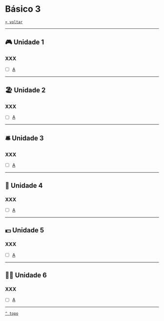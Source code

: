<!-- <font face="Calibri"> -->

# Básico 3

[`⬅️ voltar`](../EF%20Route.md)

---

## 🎮 Unidade 1

### XXX

+ [ ] [A](../Detalhes/EF%20Route.md)

---

## 🏖️ Unidade 2

### XXX

+ [ ] [A](../Detalhes/EF%20Route.md)

---

## 🛎️ Unidade 3

### XXX

+ [ ] [A](../Detalhes/EF%20Route.md)

---

## 🍾 Unidade 4

### XXX

+ [ ] [A](../Detalhes/EF%20Route.md)

---

## 💵 Unidade 5

### XXX

+ [ ] [A](../Detalhes/EF%20Route.md)

---

## 👷🏻 Unidade 6

### XXX

+ [ ] [A](../Detalhes/EF%20Route.md)

---

[`^ topo`](#-basico-3)
<!-- </font> -->
